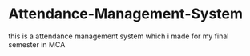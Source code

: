 # Attendance-Management-System
this is a attendance management system which i made for my final semester in MCA
